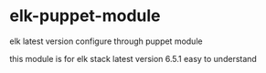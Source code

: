 # elk-puppet-module
elk latest version configure through puppet module

this module is for elk stack latest version 6.5.1
easy to understand 
